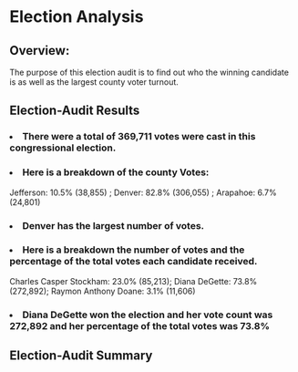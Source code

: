 # Election Analysis

## Overview:

The purpose of this election audit is to find out who the winning candidate is as well as the largest county voter turnout.

## Election-Audit Results
### <li>There were a total of 369,711 votes were cast in this congressional election.</li>
### <li>Here is a breakdown of the county Votes:</li>

Jefferson: 10.5% (38,855) ;
Denver: 82.8% (306,055) ;
Arapahoe: 6.7% (24,801) 

### <li> Denver has the largest number of votes.</li>
### <li>Here is a breakdown the number of votes and the percentage of the total votes each candidate received.</li>
Charles Casper Stockham: 23.0% (85,213);
Diana DeGette: 73.8% (272,892);
Raymon Anthony Doane: 3.1% (11,606)

### <li> Diana DeGette won the election and her vote count was 272,892 and her percentage of the total votes was 73.8% </li>

## Election-Audit Summary
